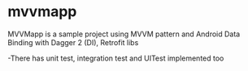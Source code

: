 # mvvmapp

MVVMapp is a sample project using MVVM pattern and Android Data Binding with Dagger 2 (DI), Retrofit libs 

-There has unit test, integration test and UITest implemented too
